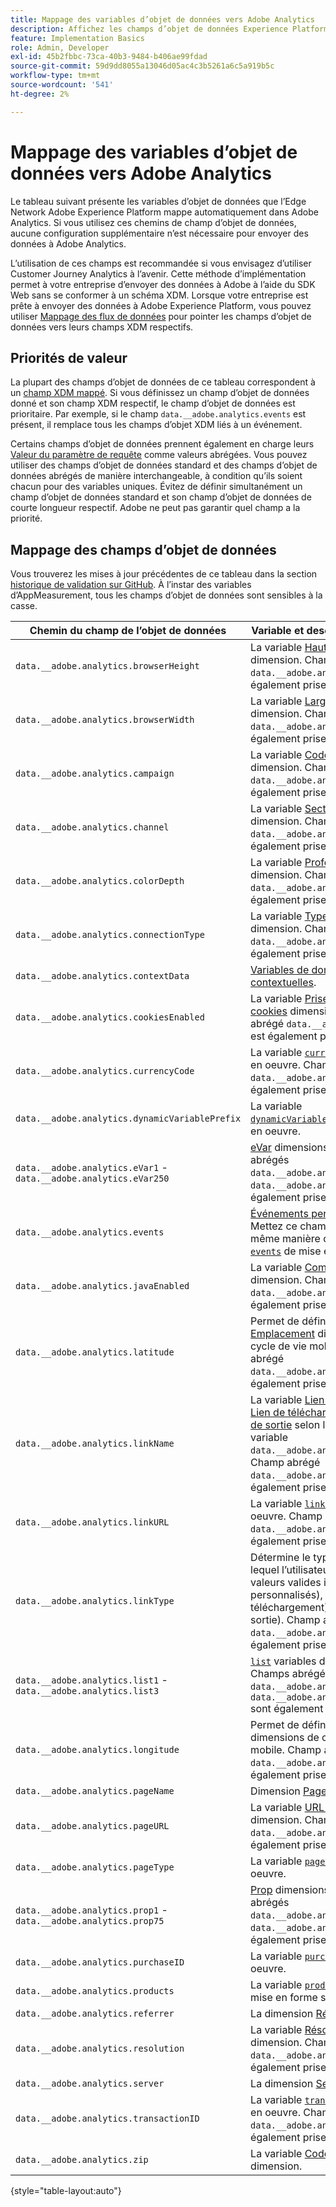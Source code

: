 ```yaml
---
title: Mappage des variables d’objet de données vers Adobe Analytics
description: Affichez les champs d’objet de données Experience Platform Edge automatiquement mis en correspondance avec les variables Analytics.
feature: Implementation Basics
role: Admin, Developer
exl-id: 45b2fbbc-73ca-40b3-9484-b406ae99fdad
source-git-commit: 59d9dd8055a13046d05ac4c3b5261a6c5a919b5c
workflow-type: tm+mt
source-wordcount: '541'
ht-degree: 2%

---
```


# Mappage des variables d’objet de données vers Adobe Analytics

Le tableau suivant présente les variables d’objet de données que l’Edge Network Adobe Experience Platform mappe automatiquement dans Adobe Analytics. Si vous utilisez ces chemins de champ d’objet de données, aucune configuration supplémentaire n’est nécessaire pour envoyer des données à Adobe Analytics.

L’utilisation de ces champs est recommandée si vous envisagez d’utiliser Customer Journey Analytics à l’avenir. Cette méthode d’implémentation permet à votre entreprise d’envoyer des données à Adobe à l’aide du SDK Web sans se conformer à un schéma XDM. Lorsque votre entreprise est prête à envoyer des données à Adobe Experience Platform, vous pouvez utiliser [Mappage des flux de données](https://experienceleague.adobe.com/en/docs/experience-platform/datastreams/data-prep#mapping) pour pointer les champs d’objet de données vers leurs champs XDM respectifs.

## Priorités de valeur

La plupart des champs d’objet de données de ce tableau correspondent à un [champ XDM mappé](xdm-var-mapping.md). Si vous définissez un champ d’objet de données donné et son champ XDM respectif, le champ d’objet de données est prioritaire. Par exemple, si le champ `data.__adobe.analytics.events` est présent, il remplace tous les champs d’objet XDM liés à un événement.

Certains champs d’objet de données prennent également en charge leurs [Valeur du paramètre de requête](../validate/query-parameters.md) comme valeurs abrégées. Vous pouvez utiliser des champs d’objet de données standard et des champs d’objet de données abrégés de manière interchangeable, à condition qu’ils soient chacun pour des variables uniques. Évitez de définir simultanément un champ d’objet de données standard et son champ d’objet de données de courte longueur respectif. Adobe ne peut pas garantir quel champ a la priorité.

## Mappage des champs d’objet de données

Vous trouverez les mises à jour précédentes de ce tableau dans la section [historique de validation sur GitHub](https://github.com/AdobeDocs/analytics.en/commits/main/help/implement/aep-edge/data-var-mapping.md). À l’instar des variables d’AppMeasurement, tous les champs d’objet de données sont sensibles à la casse.

| Chemin du champ de l’objet de données | Variable et description Analytics |
| --- | --- |
| `data.__adobe.analytics.browserHeight` | La variable [Hauteur du navigateur](../../components/dimensions/browser-height.md) dimension. Champ abrégé `data.__adobe.analytics.bh` est également prise en charge. |
| `data.__adobe.analytics.browserWidth` | La variable [Largeur du navigateur](../../components/dimensions/browser-width.md) dimension. Champ abrégé `data.__adobe.analytics.bw` est également prise en charge. |
| `data.__adobe.analytics.campaign` | La variable [Code de suivi](../../components/dimensions/tracking-code.md) dimension. Champ abrégé `data.__adobe.analytics.v0` est également prise en charge. |
| `data.__adobe.analytics.channel` | La variable [Section du site](../../components/dimensions/site-section.md) dimension. Champ abrégé `data.__adobe.analytics.ch` est également prise en charge. |
| `data.__adobe.analytics.colorDepth` | La variable [Profondeur de couleur](../../components/dimensions/color-depth.md) dimension. Champ abrégé `data.__adobe.analytics.c` est également prise en charge. |
| `data.__adobe.analytics.connectionType` | La variable [Type de connexion](../../components/dimensions/connection-type.md) dimension. Champ abrégé `data.__adobe.analytics.ct` est également prise en charge. |
| `data.__adobe.analytics.contextData` | [Variables de données contextuelles](/help/implement/vars/page-vars/contextdata.md). |
| `data.__adobe.analytics.cookiesEnabled` | La variable [Prise en charge des cookies](../../components/dimensions/cookie-support.md) dimension. Champ abrégé `data.__adobe.analytics.k` est également prise en charge. |
| `data.__adobe.analytics.currencyCode` | La variable [`currencyCode`](../vars/config-vars/currencycode.md) de mise en oeuvre. Champ abrégé `data.__adobe.analytics.cc` est également prise en charge. |
| `data.__adobe.analytics.dynamicVariablePrefix` | La variable [`dynamicVariablePrefix`](../vars/config-vars/dynamicvariableprefix.md) de mise en oeuvre. |
| `data.__adobe.analytics.eVar1` - `data.__adobe.analytics.eVar250` | [eVar](../../components/dimensions/evar.md) dimensions. Champs abrégés `data.__adobe.analytics.v1` - `data.__adobe.analytics.v250` sont également prises en charge. |
| `data.__adobe.analytics.events` | [Événements personnalisés](../../components/metrics/custom-events.md). Mettez ce champ en forme de la même manière que le champ [`events`](../vars/page-vars/events/events-overview.md) de mise en oeuvre. |
| `data.__adobe.analytics.javaEnabled` | La variable [Compatible Java](../../components/dimensions/java-enabled.md) dimension. Champ abrégé `data.__adobe.analytics.v` est également prise en charge. |
| `data.__adobe.analytics.latitude` | Permet de définir la variable [Emplacement](../../components/dimensions/lifecycle-dimensions.md) dimensions de cycle de vie mobile. Champ abrégé `data.__adobe.analytics.lat` est également prise en charge. |
| `data.__adobe.analytics.linkName` | La variable [Lien personnalisé](../../components/dimensions/custom-link.md), [Lien de téléchargement](../../components/dimensions/download-link.md), ou [Lien de sortie](../../components/dimensions/exit-link.md) selon la valeur de la variable `data.__adobe.analytics.linkType`. Champ abrégé `data.__adobe.analytics.pev2` est également prise en charge. |
| `data.__adobe.analytics.linkURL` | La variable [`linkURL`](../vars/config-vars/linkurl.md) de mise en oeuvre. Champ abrégé `data.__adobe.analytics.pev1` est également prise en charge. |
| `data.__adobe.analytics.linkType` | Détermine le type de lien sur lequel l’utilisateur a cliqué. Les valeurs valides incluent : `o` (Liens personnalisés), `d` (Liens de téléchargement) et `e` (Liens de sortie). Champ abrégé `data.__adobe.analytics.pe` est également prise en charge. |
| `data.__adobe.analytics.list1` - `data.__adobe.analytics.list3` | [`list`](/help/implement/vars/page-vars/list.md) variables d’implémentation. Champs abrégés `data.__adobe.analytics.l1` - `data.__adobe.analytics.list3` sont également prises en charge. |
| `data.__adobe.analytics.longitude` | Permet de définir [Emplacement](../../components/dimensions/lifecycle-dimensions.md) dimensions de cycle de vie mobile. Champ abrégé `data.__adobe.analytics.lon` est également prise en charge. |
| `data.__adobe.analytics.pageName` | Dimension [Page](/help/components/dimensions/page.md). |
| `data.__adobe.analytics.pageURL` | La variable [URL de la page](/help/components/dimensions/page-url.md) dimension. Champ abrégé `data.__adobe.analytics.g` est également prise en charge. |
| `data.__adobe.analytics.pageType` | La variable [`pageType`](../vars/page-vars/pagetype.md) de mise en oeuvre. |
| `data.__adobe.analytics.prop1` - `data.__adobe.analytics.prop75` | [Prop](../../components/dimensions/prop.md) dimensions. Champs abrégés `data.__adobe.analytics.c1` - `data.__adobe.analytics.c75` sont également prises en charge. |
| `data.__adobe.analytics.purchaseID` | La variable [`purchaseID`](../vars/page-vars/purchaseid.md) de mise en oeuvre. |
| `data.__adobe.analytics.products` | La variable [`products`](../vars/page-vars/products.md) , selon une mise en forme similaire. |
| `data.__adobe.analytics.referrer` | La dimension [Référent](/help/components/dimensions/referrer.md). |
| `data.__adobe.analytics.resolution` | La variable [Résolution de l’écran](../../components/dimensions/monitor-resolution.md) dimension. Champ abrégé `data.__adobe.analytics.s` est également prise en charge. |
| `data.__adobe.analytics.server` | La dimension [Serveur](/help/components/dimensions/server.md). |
| `data.__adobe.analytics.transactionID` | La variable [`transactionID`](../vars/page-vars/transactionid.md) de mise en oeuvre. Champ abrégé `data.__adobe.analytics.xact` est également prise en charge. |
| `data.__adobe.analytics.zip` | La variable [Code postal](../../components/dimensions/zip-code.md) dimension. |

{style="table-layout:auto"}
